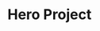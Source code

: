 # Hero Project
<!--
NOTE: This page should contain:
- Hero Project: Showcase for iR Engine's development tools and workflows
- Guide: Expands on the Basics tutorial, and teaches the user how to program the Hero Project and be comfortable with EE project development
- Segue: Lead the user into the Beyond The Basics guide

TODO:
- [ ] Third Person Camera Controller: Make the HelloSphere controllable with the camera+wasd
- [ ] Adding jump
- [ ] Collecting things
- [ ] Generating objects
- [ ] Pseudo-enemies that go towards you
- [ ] ... Steps
- [ ] _Future Ideal Project: Golf game_
-->

